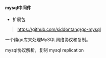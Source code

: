 #### mysql中间件

- 扩展包
> https://github.com/siddontang/go-mysql

一个纯go库来处理MySQL网络协议和复制。

mysql协议解析，复制 mysql replication 